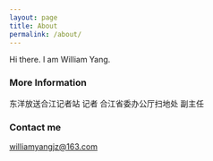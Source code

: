 ```yaml
---
layout: page
title: About
permalink: /about/
---
```


Hi there. I am William Yang.

### More Information

东洋放送合江记者站 记者
合江省委办公厅扫地处 副主任

### Contact me

[williamyangjz@163.com](mailto:williamyangjz@163.com)
